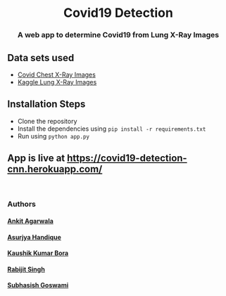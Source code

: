 <h1 align="center" >Covid19 Detection</h1>
<h3 align="center">A web app to determine Covid19 from Lung X-Ray Images</h3>

## Data sets used
* [Covid Chest X-Ray Images](https://github.com/ieee8023/covid-chestxray-dataset)
* [Kaggle Lung X-Ray Images](https://www.kaggle.com/paultimothymooney/chest-xray-pneumonia)
## Installation Steps
* Clone the repository
* Install the dependencies using `pip install -r requirements.txt`
* Run using `python app.py`
## App is live at https://covid19-detection-cnn.herokuapp.com/
<br>

### Authors

#### [Ankit Agarwala](https://github.com/AnkitAgarwal98)
#### [Asurjya Handique](https://www.linkedin.com/in/shivangsu-x-nwal-29484417a/)
#### [Kaushik Kumar Bora](https://www.linkedin.com/in/kaushik-kumar-bora-363952169/)
#### [Rabijit Singh](https://github.com/rabijitsingh) 
#### [Subhasish Goswami](https://github.com/subhasishgosw5)


